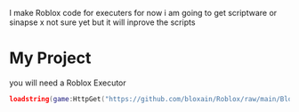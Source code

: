 I make Roblox code for executers for now
i am going to get scriptware or sinapse x not sure yet but it will inprove the scripts

# My Project
you will need a Roblox Executor
```lua
loadstring(game:HttpGet("https://github.com/bloxain/Roblox/raw/main/Bloxhub.Lua"))()
```

<!---
- 👋 Hi, I’m @bloxain
- 👀 I’m interested in ... code
- 🌱 I’m currently learning ...code
- 💞️ I’m looking to collaborate on ... code
- 📫 How to reach me ... YT - robloxain pro
--->
<!---
bloxain/bloxain is a ✨ special ✨ repository because its `README.md` (this file) appears on your GitHub profile.
You can click the Preview link to take a look at your changes.
--->
